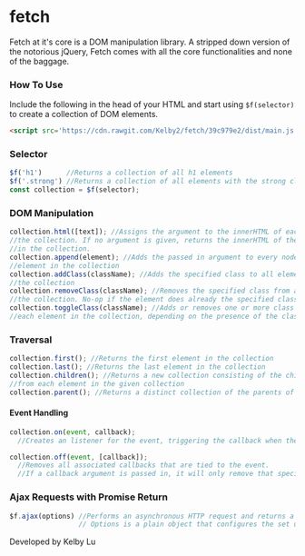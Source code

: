 # fetch

Fetch at it's core is a DOM manipulation library. A stripped down version of the notorious jQuery, Fetch comes with all the core functionalities and none of the baggage.

### How To Use
Include the following in the head of your HTML and start using ```$f(selector)``` to create a collection of DOM elements.

```html
<script src='https://cdn.rawgit.com/Kelby2/fetch/39c979e2/dist/main.js'></script>
```
### Selector
```JavaScript
$f('h1')      //Returns a collection of all h1 elements
$f('.strong') //Returns a collection of all elements with the strong class
const collection = $f(selector);
```

### DOM Manipulation
```JavaScript
collection.html([text]); //Assigns the argument to the innerHTML of each element in
//the collection. If no argument is given, returns the innerHTML of the first element
//in the collection.
collection.append(element); //Adds the passed in argument to every node
//element in the collection
collection.addClass(className); //Adds the specified class to all elements in
//the collection
collection.removeClass(className); //Removes the specified class from all elements in
//the collection. No-op if the element does already the specified class
collection.toggleClass(className); //Adds or removes one or more class names from
//each element in the collection, depending on the presence of the class
```

### Traversal
```JavaScript
collection.first(); //Returns the first element in the collection
collection.last(); //Returns the last element in the collection
collection.children(); //Returns a new collection consisting of the children
//from each element in the given collection
collection.parent(); //Returns a distinct collection of the parents of each element
```

#### Event Handling
```JavaScript
collection.on(event, callback);
  //Creates an listener for the event, triggering the callback when the event occurs

collection.off(event, [callback]);
  //Removes all associated callbacks that are tied to the event.
  //If a callback argument is passed in, it will only remove that specific callback
```

### Ajax Requests with Promise Return
```JavaScript
$f.ajax(options) //Performs an asynchronous HTTP request and returns a Promise.
                 // Options is a plain object that configures the set up of the request
```

Developed by Kelby Lu
